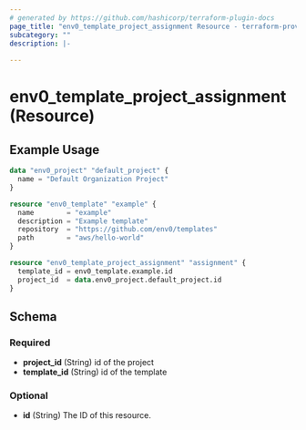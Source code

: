 ```yaml
---
# generated by https://github.com/hashicorp/terraform-plugin-docs
page_title: "env0_template_project_assignment Resource - terraform-provider-env0"
subcategory: ""
description: |-
  
---
```


# env0_template_project_assignment (Resource)



## Example Usage

```terraform
data "env0_project" "default_project" {
  name = "Default Organization Project"
}

resource "env0_template" "example" {
  name        = "example"
  description = "Example template"
  repository  = "https://github.com/env0/templates"
  path        = "aws/hello-world"
}

resource "env0_template_project_assignment" "assignment" {
  template_id = env0_template.example.id
  project_id  = data.env0_project.default_project.id
}
```

<!-- schema generated by tfplugindocs -->
## Schema

### Required

- **project_id** (String) id of the project
- **template_id** (String) id of the template

### Optional

- **id** (String) The ID of this resource.


